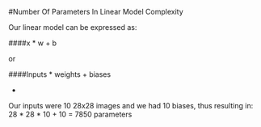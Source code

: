 #Number Of Parameters In Linear Model Complexity

Our linear model can be expressed as:

####x * w + b

or

####Inputs * weights + biases

-

Our inputs were 10 28x28 images and we had 10 biases, thus resulting in: 28 * 28 * 10 + 10 = 7850 parameters
